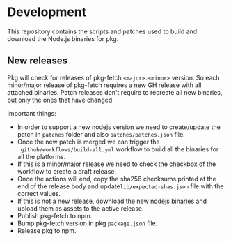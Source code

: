 # Development

This repository contains the scripts and patches used to build and download the Node.js binaries for pkg.

## New releases

Pkg will check for releases of pkg-fetch `<major>.<minor>` version. So each minor/major release of pkg-fetch requires a new GH release with all attached binaries. Patch releases don't require to recreate all new binaries, but only the ones that have changed.

Important things:

- In order to support a new nodejs version we need to create/update the patch in `patches` folder and also `patches/patches.json` file.
- Once the new patch is merged we can trigger the `.github/workflows/build-all.yml` workflow to build all the binaries for all the platforms.
- If this is a minor/major release we need to check the checkbox of the workflow to create a draft release.
- Once the actions will end, copy the sha256 checksums printed at the end of the release body and update`lib/expected-shas.json` file with the correct values.
- If this is not a new release, download the new nodejs binaries and upload them as assets to the active release.
- Publish pkg-fetch to npm.
- Bump pkg-fetch version in pkg `package.json` file.
- Release pkg to npm.
